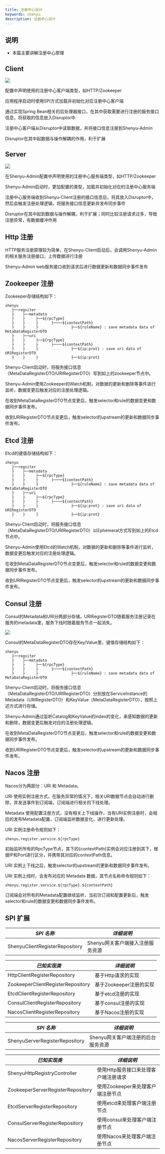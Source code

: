 ```yaml
---
title: 注册中心设计
keywords: shenyu
description: 注册中心设计
---
```


## 说明

* 本篇主要讲解注册中心原理

## Client

![](/img/soul/register/client.png)

配置中声明使用的注册中心客户端类型，如HTTP/Zookeeper

应用程序启动时使用SPI方式加载并初始化对应注册中心客户端

通过实现Spring Bean相关的后处理器接口，在其中获取需要进行注册的服务接口信息，将获取的信息放入Disruptor中

注册中心客户端从Disruptor中读取数据，并将接口信息注册到Shenyu-Admin

Disruptor在其中起数据与操作解耦的作用，利于扩展

## Server 

![](/img/soul/register/server.png)

在Shenyu-Admin配置中声明使用的注册中心服务端类型，如HTTP/Zookeeper

Shenyu-Admin启动时，更加配置的类型，加载并初始化对应的注册中心服务端

注册中心服务端收到Shenyu-Client注册的接口信息后，将其放入Disruptor中，然后会触发注册处理逻辑，将服务接口信息更新并发布同步事件

Disruptor在其中起到数据与操作解耦，利于扩展；同时比较注册请求过多，导致注册异常，有数据缓冲作用

## Http 注册

HTTP服务注册原理较为简单，在Shenyu-Client启动后，会调用Shenyu-Admin的相关服务注册接口，上传数据进行注册

Shenyu-Admin web服务接口收到请求后进行数据更新和数据同步事件发布

## Zookeeper 注册

Zookeeper存储结构如下：

```
shenyu
   ├──regsiter
   ├    ├──metadata
   ├    ├     ├──${rpcType}
   ├    ├     ├      ├────${contextPath}
   ├    ├     ├               ├──${ruleName} : save metadata data of MetaDataRegisterDTO
   ├    ├──uri
   ├    ├     ├──${rpcType}
   ├    ├     ├      ├────${contextPath}
   ├    ├     ├               ├──${ip:prot} : save uri data of URIRegisterDTO
   ├    ├     ├               ├──${ip:prot}
```

Shenyu-Client启动时，将服务接口信息（MetaDataRegisterDTO/URIRegisterDTO）写到如上的zookeeper节点中。

Shenyu-Admin使用Zookeeper的Watch机制，对数据的更新和删除等事件进行监听，数据变更后触发对应的注册处理逻辑。

在收到MetaDataRegisterDTO节点变更后，触发selector和rule的数据变更和数据同步事件发布。

收到URIRegisterDTO节点变更后，触发selector的upstream的更新和数据同步事件发布。

## Etcd 注册

Etcd的键值存储结构如下：

```
shenyu
   ├──regsiter
   ├    ├──metadata
   ├    ├     ├──${rpcType}
   ├    ├     ├      ├────${contextPath}
   ├    ├     ├               ├──${ruleName} : save metadata data of MetaDataRegisterDTO
   ├    ├──uri
   ├    ├     ├──${rpcType}
   ├    ├     ├      ├────${contextPath}
   ├    ├     ├               ├──${ip:prot} : save uri data of URIRegisterDTO
   ├    ├     ├               ├──${ip:prot}
```

Shenyu-Client启动时，将服务接口信息（MetaDataRegisterDTO/URIRegisterDTO）以Ephemeral方式写到如上的Etcd节点中。

Shenyu-Admin使用Etcd的Watch机制，对数据的更新和删除等事件进行监听，数据变更后触发对应的注册处理逻辑。

在收到MetaDataRegisterDTO节点变更后，触发selector和rule的数据变更和数据同步事件发布。

收到URIRegisterDTO节点变更后，触发selector的upstream的更新和数据同步事件发布。

## Consul 注册

Consul的Metadata和URI分两部分存储，URIRegisterDTO随着服务注册记录在服务的metadata里，服务下线时随着服务节点一起消失。

![](/img/soul/register/Consul-ui.png)

Consul的MetaDataRegisterDTO存在Key/Value里，键值存储结构如下：

```
shenyu
   ├──regsiter
   ├    ├──metadata
   ├    ├     ├──${rpcType}
   ├    ├     ├      ├────${contextPath}
   ├    ├     ├               ├──${ruleName} : save metadata data of MetaDataRegisterDTO

```

Shenyu-Client启动时，将服务接口信息（MetaDataRegisterDTO/URIRegisterDTO）分别放在ServiceInstance的Metadata（URIRegisterDTO）和KeyValue（MetaDataRegisterDTO），按照上述方式进行存储。

Shenyu-Admin通过监听Catalog和KeyValue的index的变化，来感知数据的更新和删除，数据变更后触发对应的注册处理逻辑。

在收到MetaDataRegisterDTO节点变更后，触发selector和rule的数据变更和数据同步事件发布。

收到URIRegisterDTO节点变更后，触发selector的upstream的更新和数据同步事件发布。

## Nacos 注册

Nacos分为两部分：URI 和 Metadata。

URI 使用实例注册方式，在服务异常的情况下，相关URI数据节点会自动进行删除，并发送事件到订阅端，订阅端进行相关的下线处理。

Metadata 使用配置注册方式，没有相关上下线操作，当有URI实例注册时，会相应的发布Metadata配置，订阅端监听数据变化，进行更新处理。

URI 实例注册命令规则如下：

```
shenyu.register.service.${rpcType}
```

初始监听所有的RpcType节点，其下的{contextPath}实例会对应注册到其下，根据IP和Port进行区分，并携带其对应的contextPath信息。

URI 实例上下线之后，触发selector的upstream的更新和数据同步事件发布。

URI 实例上线时，会发布对应的 Metadata 数据，其节点名称命令规则如下：

```
shenyu.register.service.${rpcType}.${contextPath}
```

订阅端会对所有的Metadata配置继续监听，当初次订阅和配置更新后，触发selector和rule的数据变更和数据同步事件发布。

## SPI 扩展

| *SPI 名称*                       | *详细说明*               |
| -------------------------------- | --------------------------- |
| ShenyuClientRegisterRepository     | Shenyu网关客户端接入注册服务资源      |

| *已知实现类*                      | *详细说明*               |
| -------------------------------- | --------------------------- |
| HttpClientRegisterRepository     | 基于Http请求的实现 |
| ZookeeperClientRegisterRepository| 基于Zookeeper注册的实现 |
| EtcdClientRegisterRepository     | 基于etcd注册的实现 |
| ConsulClientRegisterRepository   | 基于consul注册的实现 |
| NacosClientRegisterRepository    | 基于Nacos注册的实现 |


| *SPI 名称*                       | *详细说明*                 |
| -------------------------------- | ----------------------------- |
| ShenyuServerRegisterRepository     | Shenyu网关客户端注册的后台服务资源      |

| *已知实现类*                       | *详细说明*                 |
| -------------------------------- | ----------------------------- |
| ShenyuHttpRegistryController       | 使用Http服务接口来处理客户端注册请求        |
| ZookeeperServerRegisterRepository| 使用Zookeeper来处理客户端注册节点 |
| EtcdServerRegisterRepository     | 使用etcd来处理客户端注册节点 |
| ConsulServerRegisterRepository   | 使用consul来处理客户端注册节点 |
| NacosServerRegisterRepository    | 使用Nacos来处理客户端注册节点 |
